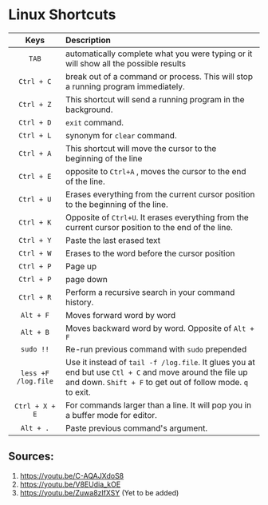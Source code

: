 # Linux Shortcuts

| Keys      | Description |
| :-----------: | :----------- |
| `TAB`      |  automatically complete what you were typing or it will show all the possible results       |
| `Ctrl + C`   | break out of a command or process. This will stop a running program immediately.        |
| `Ctrl + Z`      | This shortcut will send a running program in the background.       |
| `Ctrl + D`   | `exit` command.        |
| `Ctrl + L`      | synonym for `clear` command.       |
| `Ctrl + A`   | This shortcut will move the cursor to the beginning of the line        |
| `Ctrl + E`      | opposite to `Ctrl+A` , moves the cursor to the end of the line.        |
| `Ctrl + U`   | Erases everything from the current cursor position to the beginning of the line.        |
| `Ctrl + K` | Opposite of `Ctrl+U`. It erases everything from the current cursor position to the end of the line.       |
| `Ctrl + Y`   | Paste the last erased text        |
| `Ctrl + W`      | Erases to the word before the cursor position       |
| `Ctrl + P`   | Page up        |
| `Ctrl + P`      | page down       |
| `Ctrl + R`   | Perform a recursive search in your command history.  |
| `Alt + F`      | Moves forward word by word       |
| `Alt + B`   |  Moves backward word by word. Opposite of `Alt + F`      |
| `sudo !!`      | Re-run previous command with `sudo` prepended       |
| `less +F /log.file`   | Use it instead of `tail -f /log.file`. It glues you at end but use `Ctl + C` and move around the file up and down. `Shift + F` to get out of follow mode. `q` to exit.   |
| `Ctrl + X + E`      | For commands larger than a line. It will pop you in a buffer mode for editor.        |
| `Alt + .`   |  Paste previous command's argument.        |


## Sources:

1. https://youtu.be/C-AQAJXdoS8
2. https://youtu.be/V8EUdia_kOE
3. https://youtu.be/Zuwa8zlfXSY (Yet to be added)
